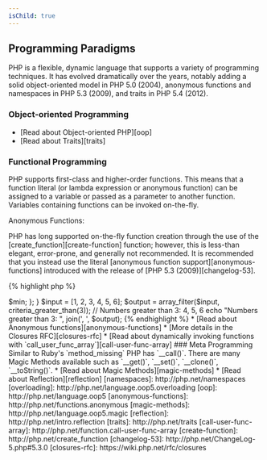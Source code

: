 ```yaml
---
isChild: true
---
```


## Programming Paradigms

PHP is a flexible, dynamic language that supports a variety of programming techniques. It has evolved dramatically over the years, 
notably adding a solid object-oriented model in PHP 5.0 (2004), anonymous functions and namespaces in PHP 5.3 (2009), and traits in 
PHP 5.4 (2012). 

### Object-oriented Programming

* [Read about Object-oriented PHP][oop]
* [Read about Traits][traits]

### Functional Programming

PHP supports first-class and higher-order functions. This means that a function literal (or lambda expression or anonymous function)
can be assigned to a variable or passed as a parameter to another function. Variables containing functions can be invoked on-the-fly.

Anonymous Functions:

PHP has long supported on-the-fly function creation through the use of the [create_function][create-function] function; however, this is
less-than elegant, error-prone, and generally not recommended. It is recommended that you instead use the literal [anonymous function support][anonymous-functions]
introduced with the release of [PHP 5.3 (2009)][changelog-53].

{% highlight php %}
<?php
$greet = function($name)
{
    print("Hello {$name}");
};

$greet('World');
{% endhighlight %}

Higher-order Functions:

A function is a higher-order function if it does one of the following:

-   accepts a function as an input parameter
-   outputs a function

Higher-order Anonymous Function Application:

{% highlight php %}
<?php

  $days_of_week = ['sun', 'mon', 'tue', 'wed', 'thu', 'fri', 'sat'];

  // function accepts `$day` as a parameter and returns only days that start with the letter 't'
  $start_with_t = array_filter($days_of_week, function($day){
    return $day[0] === 't';
  });

  // function accepts `$day` as a parameter and returns name of day as an uppercase string
  $start_with_t = array_map(function($day){
    return strtoupper($day);
  }, $start_with_t);

  // Days beginning with the letter "T": TUE, THU
  echo 'Days beginning with the letter "T": ', join(', ', $start_with_t);
{% endhighlight %}

Higher-order Function (Closure) Application:

Although the PHP manual alludes to anonymous functions and closures as being synonymous, this is misleading. A closure is an anonymous function
that has captured the state of variables that are available in the scope in which the function was defined. In some languages, all in-scope
variables are captured; however, PHP allows the developer to "white-list" the variables that are captured. This makes PHP closures extremely
easy to reason about. The white-list is defined by using the `use(...)` keyword.

{% highlight php %}
<?php

  $starts_with  = 's';
  $days_of_week = ['sun', 'mon', 'tue', 'wed', 'thu', 'fri', 'sat'];

  // function accepts `$day` as a parameter and returns only days that start with the letter assigned to `$starts_with`
  $results      = array_filter($days_of_week, function($day) use($starts_with){
    return $day[0] === $starts_with;
  });

  // Days beginning with the letter 's': sun, sat
  echo "Days beginning with the letter '{$starts_with}': ", join(', ', $results);
{% endhighlight %}

A common use of higher-order functions is to implement the strategy pattern. The built-in `array_filter` function asks for both the input
input array (data) and a function (strategy) used as a predicate (function returning a boolean result) on each array item.

{% highlight php %}
<?php

  function criteria_greater_than($min) {
    return function($item) use ($min) {
        return $item > $min;
    };
  }

  $input  = [1, 2, 3, 4, 5, 6];
  $output = array_filter($input, criteria_greater_than(3));

  // Numbers greater than 3: 4, 5, 6
  echo "Numbers greater than 3: ", join(', ', $output);
{% endhighlight %}

* [Read about Anonymous functions][anonymous-functions]
* [More details in the Closures RFC][closures-rfc]
* [Read about dynamically invoking functions with `call_user_func_array`][call-user-func-array]

### Meta Programming

Similar to Ruby's `method_missing` PHP has `__call()`.

There are many Magic Methods available such as `__get()`, `__set()`, `__clone()`, `__toString()`.

* [Read about Magic Methods][magic-methods]
* [Read about Reflection][reflection]

[namespaces]: http://php.net/namespaces
[overloading]: http://php.net/language.oop5.overloading
[oop]: http://php.net/language.oop5
[anonymous-functions]: http://php.net/functions.anonymous
[magic-methods]: http://php.net/language.oop5.magic
[reflection]: http://php.net/intro.reflection
[traits]: http://php.net/traits
[call-user-func-array]: http://php.net/function.call-user-func-array
[create-function]: http://php.net/create_function
[changelog-53]: http://php.net/ChangeLog-5.php#5.3.0
[closures-rfc]: https://wiki.php.net/rfc/closures
